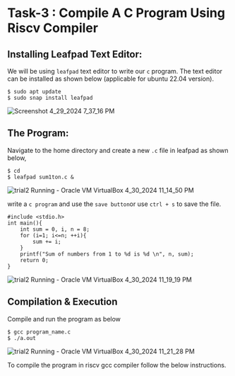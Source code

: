 # Task-3 : Compile A C Program Using Riscv Compiler


## Installing Leafpad Text Editor:


We will be using `leafpad` text editor to write our `c` program. The text editor can be installed as shown below (applicable for ubuntu 22.04 version).


```
$ sudo apt update
$ sudo snap install leafpad 
```
![Screenshot 4_29_2024 7_37_16 PM](https://github.com/tejasbg19/VSD-squadron-mini-internship/assets/163899793/d13190db-f138-4465-8e73-549f18c9f342)




## The Program:

Navigate to the home directory and create a new `.c` file in leafpad as shown below,

```
$ cd 
$ leafpad sum1ton.c &
```

 ![trial2  Running  - Oracle VM VirtualBox 4_30_2024 11_14_50 PM](https://github.com/tejasbg19/VSD-squadron-mini-internship/assets/163899793/9cdac6c2-2a70-4427-9f6d-522f25913734)



write a `c program` and use the `save button`or use `ctrl + s`  to save the file. 

```
#include <stdio.h>
int main(){
    int sum = 0, i, n = 8;
    for (i=1; i<=n; ++i){
        sum += i;
    }
    printf("Sum of numbers from 1 to %d is %d \n", n, sum);
    return 0;
}

```


![trial2  Running  - Oracle VM VirtualBox 4_30_2024 11_19_19 PM](https://github.com/tejasbg19/VSD-squadron-mini-internship/assets/163899793/ead6df7d-478c-4db2-9b46-ef1aeff1930f)



## Compilation & Execution


Compile and run the program as below

```
$ gcc program_name.c 
$ ./a.out 
```

![trial2  Running  - Oracle VM VirtualBox 4_30_2024 11_21_28 PM](https://github.com/tejasbg19/VSD-squadron-mini-internship/assets/163899793/8492837b-54db-4aa8-bda1-40c0702bafa3)



To compile the program in riscv gcc compiler follow the below instructions.
